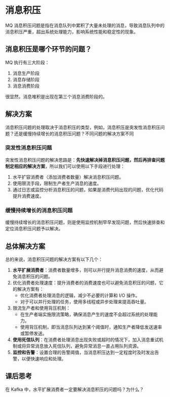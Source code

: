 # 消息积压

MQ 消息积压问题是指在消息队列中累积了大量未处理的消息，导致消息队列中的消息积压严重，超出系统处理能力，影响系统性能和稳定性的现象。

## 消息积压是哪个环节的问题？

MQ 执行有三大阶段：

1. 消息生产阶段
2. 消息存储阶段
3. 消息消费阶段

很显然，消息堆积是出现在第三个消息消费阶段的。

## 解决方案

消息积压问题的处理取决于消息积压的类型，例如，消息积压是突发性消息积压问题？还是缓慢持续增长的消息积压问题？不同问题的解决方案不同

### 突发性消息积压问题

突发性消息积压问题的解决思路是：**先快速解决掉消息积压问题，然后再排查问题制定相应的解决方案**，所以我们可以使用以下手段进行处理：

1. 水平扩容消费者（添加消费者数量）解决消息积压问题。
2. 使用限流手段，限制生产者生产消息的速度。
3. 通过日志或监控分析消息积压的问题，如果是消费代码出现的问题，优化代码提升消费速度。

### 缓慢持续增长的消息积压问题

缓慢持续增长的消息积压问题，则是使用监控机制早早发现问题，然后快速排查和定位消息积压问题予以解决。

## 总体解决方案

总的来说，消息积压问题的解决方案有以下几个：

1. **水平扩展消费者**：消费者数量增多，则可以并行提升消息消费的速度，从而避免消息积压的问题。
2. 优化消费者处理速度：提升消费者的消费速度也可以避免消息积压的问题，它的解决方案有：
   - 优化消费者处理消息的逻辑，减少不必要的计算和 I/O 操作。
   - 对于可以并行处理的任务，使用多线程或异步处理来提高吞吐量。
3. 限流生产者和使用背压机制：
   - 在生产者端实施限流策略，确保消息产生的速度不会超过系统的处理能力。
   - 使用背压机制，即当消息队列达到某个阈值时，通知生产者降低发送速率或暂停发送。
4. **使用死信队列**：在消费者处理消息出现失败或超时的情况下，加入消息重试机制或将异常消息放入死信队列，避免异常消息一直占用队列资源。
5. **监控和告警**：设置合理的告警阈值，当消息积压达到一定程度时及时发出告警，以便快速响应和处理。

## 课后思考

在 Kafka 中，水平扩展消费者一定要解决消息积压的问题吗？为什么？

